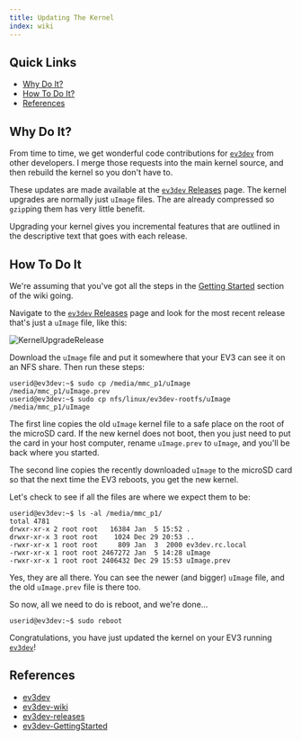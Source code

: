 ```yaml
---
title: Updating The Kernel
index: wiki
---
```


## Quick Links

- [Why Do It?](#WhyDoIt)
- [How To Do It?](#HowToDoIt)
- [References](#References) 

## <a name="WhyDoIt"/> Why Do It?

From time to time, we get wonderful code contributions for [`ev3dev`][ev3dev] from other developers. I merge those requests into the main kernel source, and then rebuild the kernel so you don't have to.

These updates are made available at the [`ev3dev` Releases][ev3dev-releases] page. The kernel upgrades are normally just `uImage` files. The are already compressed so `gzip`ping them has very little benefit.

Upgrading your kernel gives you incremental features that are outlined in the descriptive text that goes with each release.

## <a name="HowToDoIt"/> How To Do It

We're assuming that you've got all the steps in the [Getting Started][ev3dev-GettingStarted] section of the wiki going.

Navigate to the [`ev3dev` Releases][ev3dev-releases] page and look for the most recent release that's just a `uImage` file, like this:

![KernelUpgradeRelease](images/KernelUpgradeRelease.png)

Download the `uImage` file and put it somewhere that your EV3 can see it on an NFS share. Then run these steps:

```clean
userid@ev3dev:~$ sudo cp /media/mmc_p1/uImage /media/mmc_p1/uImage.prev
userid@ev3dev:~$ sudo cp nfs/linux/ev3dev-rootfs/uImage /media/mmc_p1/uImage
```

The first line copies the old `uImage` kernel file to a safe place on the root of the microSD card. If the new kernel does not boot, then you just need to put the card in your host computer, rename `uImage.prev` to `uImage`, and you'll be back where you started.

The second line copies the recently downloaded `uImage` to the microSD card so that the next time the EV3 reboots, you get the new kernel.

Let's check to see if all the files are where we expect them to be:

```clean
userid@ev3dev:~$ ls -al /media/mmc_p1/
total 4781
drwxr-xr-x 2 root root   16384 Jan  5 15:52 .
drwxr-xr-x 3 root root    1024 Dec 29 20:53 ..
-rwxr-xr-x 1 root root     809 Jan  3  2000 ev3dev.rc.local
-rwxr-xr-x 1 root root 2467272 Jan  5 14:28 uImage
-rwxr-xr-x 1 root root 2406432 Dec 29 15:53 uImage.prev
```

Yes, they are all there. You can see the newer (and bigger) `uImage` file, and the old `uImage.prev` file is there too.

So now, all we need to do is reboot, and we're done...

```clean
userid@ev3dev:~$ sudo reboot
```

Congratulations, you have just updated the kernel on your EV3 running [`ev3dev`][ev3dev]!

## <a name="References"/> References

- [ev3dev][ev3dev]
- [ev3dev-wiki][ev3dev-wiki]
- [ev3dev-releases][ev3dev-releases]
- [ev3dev-GettingStarted][ev3dev-GettingStarted]

[ev3dev]: https://github.com/mindboards/ev3dev
[ev3dev-wiki]: https://github.com/mindboards/ev3dev/wiki
[ev3dev-releases]: https://github.com/mindboards/ev3dev/releases
[ev3dev-GettingStarted]: https://github.com/mindboards/ev3dev/wiki#getting-started
